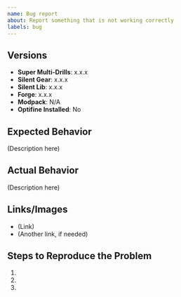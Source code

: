 ```yaml
---
name: Bug report
about: Report something that is not working correctly
labels: bug
---
```


## Versions
<!-- Include versions affected by the issue (actual version number, do not use "latest"). Pasting the name of the JAR file is acceptable. -->

- **Super Multi-Drills**: x.x.x
- **Silent Gear**: x.x.x
- **Silent Lib**: x.x.x
- **Forge**: x.x.x
- **Modpack**: N/A <!-- if publicly available -->
- **Optifine Installed**: No <!-- enter Yes or No -->

## Expected Behavior
<!-- What do you expect to happen in this case? -->

(Description here)

## Actual Behavior
<!-- What actually happens? Give as much detail as possible. -->

(Description here)

## Links/Images
<!-- Links to crash reports, logs, images, videos, or related issues, if appropriate. -->
<!-- Do not paste the contents of the crash report here. Upload to Gist, Dropbox, Pastebin, or wherever you can. -->

- (Link)
- (Another link, if needed)

## Steps to Reproduce the Problem
<!-- How to make the issue happen? -->

1. 
2. 
3. 
